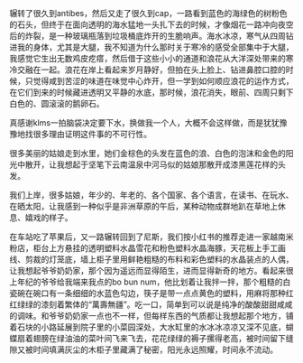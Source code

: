 辗转了很久到antibes，然后又走了很久到cap，一路看到蓝色的海绿色的树粉色的石头，但终于在面向透明的海水猛地一头扎下去的时候，才像烟花一路冲向夜空后的炸裂，是一种玻璃瓶落到垃圾桶底炸开的生脆响声。海水冰凉，寒气从四周钻进我的身体，尤其是大腿，我不知道为什么那时关于寒冷的感受全部集中于大腿，我感觉它生出无数鸡皮疙瘩，然后借于这些小小的通道和浪花从大洋深处带来的寒冷交融在一起。浪花在岸上看起来岁月静好，但拍在头上脸上、钻进鼻腔口腔的时候，只觉得咸到苦涩的味道在味觉中心炸开，但一学到如何顺应浪花的运作方式，在它们到来的时候藏进透明又平静的水底，那时候，浪花消失，眼前、四周只剩下白色的、圆滚滚的鹅卵石。

真感谢klms一拍脑袋决定要下水，换做我一个人，大概不会这样做，而是犹犹豫豫地找很多理由证明这件事的不可行性。

很多美丽的姑娘走到水里，她们金棕色的头发在蓝色的浪、白色的泡沫和金色的阳光中散开，让我想起于坚笔下云南温泉中河马似的姑娘那散开成漆黑莲花样的头发。

我们上岸，很多姑娘，年少的、年老的、各个国家、各个语言，在读书、在玩水、在晒太阳，让我感到一种似乎是非洲草原的午后，某种动物成群地趴在草地上休息、嬉戏的样子。

在车站吃了苹果后，又一路辗转回到了尼斯，我们按小红书的推荐走进一家越南米粉店，柜台上方悬挂的透明塑料水晶雪花和粉色塑料水晶海豚，天花板上手工画线、剪裁的灯笼底，墙上柜子里用鲜艳粗糙的布料和彩色塑料的水晶装点的人偶，让我想起爷爷奶奶家，那个因为遥远而显得陌生，进而显得新奇的地方。看起来很上年纪的爷爷给我端来我点的bo bun num，他比划着让我拌一拌，那个粗糙的白瓷碗在碗口有一条细细的水蓝色勾边，筷子是带一点点黄色的塑料，用麻将那种红红绿绿的漆刻着繁体的“萬壽無疆”。吃一口，简单到可以说是纯净的酸酸甜甜咸咸的调味。和爷爷奶奶家一点也不一样，但每样东西的气质都让我想起那个地方，铺着石块的小路延展到院子里的小菜园深处，大水缸里的水冰冰凉凉又深不见底，蝴蝶扇着翅膀在绿油油的菜叶间飞来飞去，花花绿绿的褥子摞得老高，被时间留下缝隙又被时间填满灰尘的木柜子里藏满了秘密，阳光永远照耀，时间永不流动。
